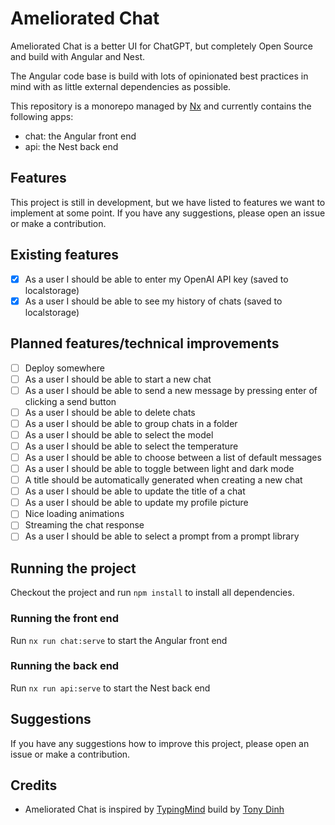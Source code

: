# Ameliorated Chat

Ameliorated Chat is a better UI for ChatGPT, but completely Open Source and build with Angular and Nest.

The Angular code base is build with lots of opinionated best practices in mind with as little external dependencies as
possible.

This repository is a monorepo managed by [Nx](https://nx.dev) and currently contains the following apps:

- chat: the Angular front end
- api: the Nest back end

## Features

This project is still in development, but we have listed to features we want to implement at some point.
If you have any suggestions, please open an issue or make a contribution.

## Existing features

- [x] As a user I should be able to enter my OpenAI API key (saved to localstorage)
- [x] As a user I should be able to see my history of chats (saved to localstorage)

## Planned features/technical improvements

- [ ] Deploy somewhere
- [ ] As a user I should be able to start a new chat
- [ ] As a user I should be able to send a new message by pressing enter of clicking a send button
- [ ] As a user I should be able to delete chats
- [ ] As a user I should be able to group chats in a folder
- [ ] As a user I should be able to select the model
- [ ] As a user I should be able to select the temperature
- [ ] As a user I should be able to choose between a list of default messages
- [ ] As a user I should be able to toggle between light and dark mode
- [ ] A title should be automatically generated when creating a new chat
- [ ] As a user I should be able to update the title of a chat
- [ ] As a user I should be able to update my profile picture
- [ ] Nice loading animations
- [ ] Streaming the chat response
- [ ] As a user I should be able to select a prompt from a prompt library

## Running the project

Checkout the project and run `npm install` to install all dependencies.

### Running the front end

Run `nx run chat:serve` to start the Angular front end

### Running the back end

Run `nx run api:serve` to start the Nest back end

## Suggestions

If you have any suggestions how to improve this project, please open an issue or make a contribution.

## Credits

- Ameliorated Chat is inspired by [TypingMind]('https://www.typingmind.com/') build
  by [Tony Dinh]('https://twitter.com/tdinh_me')
